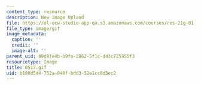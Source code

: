 ```yaml
---
content_type: resource
description: New image Uplaod
file: https://ol-ocw-studio-app-qa.s3.amazonaws.com/courses/res-21g-01-kana-spring-2010/b108d5d4752a840fbdd352e1cc8d5ec2_0517.gif
file_type: image/gif
image_metadata:
  caption: ''
  credit: ''
  image-alt: ''
parent_uid: 89d8fe4b-b9fa-2862-5f1c-d43c725955f3
resourcetype: Image
title: 0517.gif
uid: b108d5d4-752a-840f-bdd3-52e1cc8d5ec2
---
```


